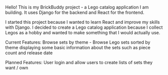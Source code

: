 Hello!
This is my BrickBuddy project - a Lego catalog application I am building.
It uses Django for the backend and React for the frontend.

I started this project because I wanted to learn React and improve my
skills with Django. I decided to create a Lego catalog application 
because I collect Legos as a hobby and wanted to make something
that I would actually use.

Current Features:
Browse sets by theme - Browse Lego sets sorted by theme displaying some basic information about the sets such as piece count and release date

Planned Features:
User login and allow users to create lists of sets they want / own
